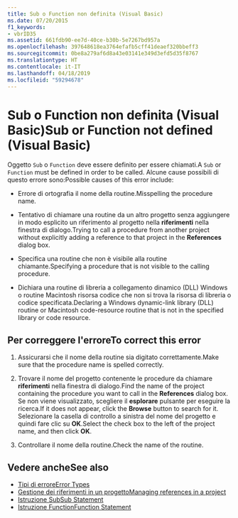 ```yaml
---
title: Sub o Function non definita (Visual Basic)
ms.date: 07/20/2015
f1_keywords:
- vbrID35
ms.assetid: 661fdb90-ee7d-40ce-b30b-5e7267bd957a
ms.openlocfilehash: 397648618ea3764efafb5cff41deaef320bbeff3
ms.sourcegitcommit: 0be8a279af6d8a43e03141e349d3efd5d35f8767
ms.translationtype: HT
ms.contentlocale: it-IT
ms.lasthandoff: 04/18/2019
ms.locfileid: "59294678"
---
```

# <a name="sub-or-function-not-defined-visual-basic"></a><span data-ttu-id="46bf8-102">Sub o Function non definita (Visual Basic)</span><span class="sxs-lookup"><span data-stu-id="46bf8-102">Sub or Function not defined (Visual Basic)</span></span>
<span data-ttu-id="46bf8-103">Oggetto `Sub` o `Function` deve essere definito per essere chiamati.</span><span class="sxs-lookup"><span data-stu-id="46bf8-103">A `Sub` or `Function` must be defined in order to be called.</span></span> <span data-ttu-id="46bf8-104">Alcune cause possibili di questo errore sono:</span><span class="sxs-lookup"><span data-stu-id="46bf8-104">Possible causes of this error include:</span></span>  
  
-   <span data-ttu-id="46bf8-105">Errore di ortografia il nome della routine.</span><span class="sxs-lookup"><span data-stu-id="46bf8-105">Misspelling the procedure name.</span></span>  
  
-   <span data-ttu-id="46bf8-106">Tentativo di chiamare una routine da un altro progetto senza aggiungere in modo esplicito un riferimento al progetto nella **riferimenti** nella finestra di dialogo.</span><span class="sxs-lookup"><span data-stu-id="46bf8-106">Trying to call a procedure from another project without explicitly adding a reference to that project in the **References** dialog box.</span></span>  
  
-   <span data-ttu-id="46bf8-107">Specifica una routine che non è visibile alla routine chiamante.</span><span class="sxs-lookup"><span data-stu-id="46bf8-107">Specifying a procedure that is not visible to the calling procedure.</span></span>  
  
-   <span data-ttu-id="46bf8-108">Dichiara una routine di libreria a collegamento dinamico (DLL) Windows o routine Macintosh risorsa codice che non si trova la risorsa di libreria o codice specificata.</span><span class="sxs-lookup"><span data-stu-id="46bf8-108">Declaring a Windows dynamic-link library (DLL) routine or Macintosh code-resource routine that is not in the specified library or code resource.</span></span>  
  
## <a name="to-correct-this-error"></a><span data-ttu-id="46bf8-109">Per correggere l'errore</span><span class="sxs-lookup"><span data-stu-id="46bf8-109">To correct this error</span></span>  
  
1. <span data-ttu-id="46bf8-110">Assicurarsi che il nome della routine sia digitato correttamente.</span><span class="sxs-lookup"><span data-stu-id="46bf8-110">Make sure that the procedure name is spelled correctly.</span></span>  
  
2. <span data-ttu-id="46bf8-111">Trovare il nome del progetto contenente le procedure da chiamare **riferimenti** nella finestra di dialogo.</span><span class="sxs-lookup"><span data-stu-id="46bf8-111">Find the name of the project containing the procedure you want to call in the **References** dialog box.</span></span> <span data-ttu-id="46bf8-112">Se non viene visualizzato, scegliere il **esplorare** pulsante per eseguire la ricerca.</span><span class="sxs-lookup"><span data-stu-id="46bf8-112">If it does not appear, click the **Browse** button to search for it.</span></span> <span data-ttu-id="46bf8-113">Selezionare la casella di controllo a sinistra del nome del progetto e quindi fare clic su **OK**.</span><span class="sxs-lookup"><span data-stu-id="46bf8-113">Select the check box to the left of the project name, and then click **OK**.</span></span>  
  
3. <span data-ttu-id="46bf8-114">Controllare il nome della routine.</span><span class="sxs-lookup"><span data-stu-id="46bf8-114">Check the name of the routine.</span></span>  
  
## <a name="see-also"></a><span data-ttu-id="46bf8-115">Vedere anche</span><span class="sxs-lookup"><span data-stu-id="46bf8-115">See also</span></span>

- [<span data-ttu-id="46bf8-116">Tipi di errore</span><span class="sxs-lookup"><span data-stu-id="46bf8-116">Error Types</span></span>](../../../visual-basic/programming-guide/language-features/error-types.md)
- [<span data-ttu-id="46bf8-117">Gestione dei riferimenti in un progetto</span><span class="sxs-lookup"><span data-stu-id="46bf8-117">Managing references in a project</span></span>](/visualstudio/ide/managing-references-in-a-project)
- [<span data-ttu-id="46bf8-118">Istruzione Sub</span><span class="sxs-lookup"><span data-stu-id="46bf8-118">Sub Statement</span></span>](../../../visual-basic/language-reference/statements/sub-statement.md)
- [<span data-ttu-id="46bf8-119">Istruzione Function</span><span class="sxs-lookup"><span data-stu-id="46bf8-119">Function Statement</span></span>](../../../visual-basic/language-reference/statements/function-statement.md)
